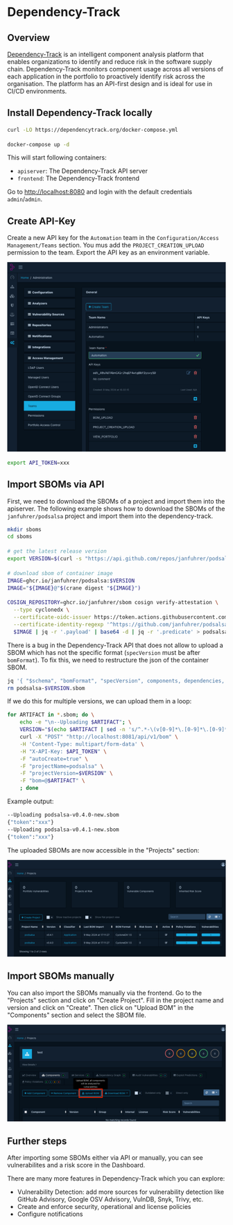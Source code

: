 # Dependency-Track

## Overview

[Dependency-Track](https://dependencytrack.org/) is an intelligent component analysis platform that enables organizations to identify and reduce risk in the software supply chain. Dependency-Track monitors component usage across all versions of each application in the portfolio to proactively identify risk across the organisation. The platform has an API-first design and is ideal for use in CI/CD environments.

## Install Dependency-Track locally

```bash
curl -LO https://dependencytrack.org/docker-compose.yml

docker-compose up -d
```

This will start following containers:
- `apiserver`: The Dependency-Track API server
- `frontend`: The Dependency-Track frontend

Go to [http://localhost:8080](http://localhost:8080) and login with the default credentials `admin`/`admin`.

## Create API-Key

Create a new API key for the `Automation` team in the `Configuration/Access Management/Teams` section. You mus add the `PROJECT_CREATION_UPLOAD` permission to the team. Export the API key as an environment variable.

![Create API-Key](../assets/dependency-track/create-api-key.png)

```bash
export API_TOKEN=xxx
```

## Import SBOMs via API

First, we need to download the SBOMs of a project and import them into the apiserver. The following example shows how to download the SBOMs of the `janfuhrer/podsalsa` project and import them into the dependency-track.

```bash
mkdir sboms
cd sboms

# get the latest release version
export VERSION=$(curl -s "https://api.github.com/repos/janfuhrer/podsalsa/releases/latest" | jq -r '.tag_name')

# download sbom of container image
IMAGE=ghcr.io/janfuhrer/podsalsa:$VERSION
IMAGE="${IMAGE}@"$(crane digest "${IMAGE}")

COSIGN_REPOSITORY=ghcr.io/janfuhrer/sbom cosign verify-attestation \
  --type cyclonedx \
  --certificate-oidc-issuer https://token.actions.githubusercontent.com \
  --certificate-identity-regexp '^https://github.com/janfuhrer/podsalsa/.github/workflows/release.yml@refs/tags/v[0-9]+.[0-9]+.[0-9]+(-rc.[0-9]+)?$' \
  $IMAGE | jq -r '.payload' | base64 -d | jq -r '.predicate' > podsalsa-$VERSION.sbom
```

There is a bug in the Dependency-Track API that does not allow to upload a SBOM which has not the specific format (`specVersion` must be after `bomFormat`). To fix this, we need to restructure the json of the container SBOM.

```bash
jq '{ "$schema", "bomFormat", "specVersion", components, dependencies, metadata, serialNumber, version }' podsalsa-$VERSION.sbom > podsalsa-$VERSION-new.sbom
rm podsalsa-$VERSION.sbom
```

If we do this for multiple versions, we can upload them in a loop:

```bash
for ARTIFACT in *.sbom; do \
    echo -e "\n--Uploading $ARTIFACT"; \
    VERSION="$(echo $ARTIFACT | sed -n 's/^.*-\(v[0-9]*\.[0-9]*\.[0-9]*\)-.*\.sbom$/\1/p')" && \
    curl -X "POST" "http://localhost:8081/api/v1/bom" \
    -H 'Content-Type: multipart/form-data' \
    -H "X-API-Key: $API_TOKEN" \
    -F "autoCreate=true" \
    -F "projectName=podsalsa" \
    -F "projectVersion=$VERSION" \
    -F "bom=@$ARTIFACT" \
    ; done
```

Example output:

```bash
--Uploading podsalsa-v0.4.0-new.sbom
{"token":"xxx"}
--Uploading podsalsa-v0.4.1-new.sbom
{"token":"xxx"}
```

The uploaded SBOMs are now accessible in the "Projects" section:

![Projects](../assets/dependency-track/project-view.png)

## Import SBOMs manually

You can also import the SBOMs manually via the frontend. Go to the "Projects" section and click on "Create Project". Fill in the project name and version and click on "Create". Then click on "Upload BOM" in the "Components" section and select the SBOM file.

![Upload via UI](../assets/dependency-track/upload-ui.png)

## Further steps

After importing some SBOMs either via API or manually, you can see vulnerabilites and a risk score in the Dashboard.

There are many more features in Dependency-Track which you can explore:

- Vulnerability Detection: add more sources for vulnerability detection like GitHub Advisory, Google OSV Advisory, VulnDB, Snyk, Trivy, etc.
- Create and enforce security, operational and license policies
- Configure notifications
